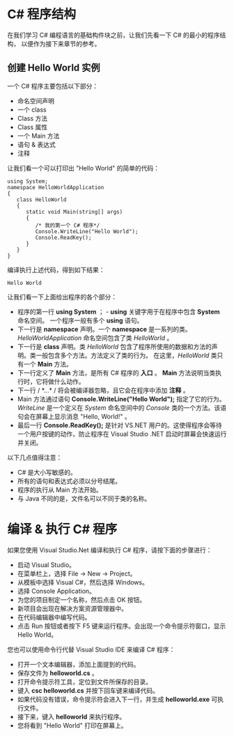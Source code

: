 # C# 程序结构

在我们学习 C# 编程语言的基础构件块之前，让我们先看一下 C# 的最小的程序结构，
以便作为接下来章节的参考。

## 创建 Hello World 实例

一个 C# 程序主要包括以下部分：

- 命名空间声明
- 一个 class
- Class 方法
- Class 属性
- 一个 Main 方法
- 语句 & 表达式
- 注释

让我们看一个可以打印出 "Hello World" 的简单的代码：

```
using System;
namespace HelloWorldApplication
{
   class HelloWorld
   {
      static void Main(string[] args)
      {
         /* 我的第一个 C# 程序*/
         Console.WriteLine("Hello World");
         Console.ReadKey();
      }
   }
}
```
编译执行上述代码，得到如下结果：

```
Hello World
```

让我们看一下上面给出程序的各个部分：

- 程序的第一行 **using System** ； - **using** 关键字用于在程序中包含 **System** 命名空间。 一个程序一般有多个 **using** 语句。
- 下一行是 **namespace** 声明。一个 **namespace** 是一系列的类。 *HelloWorldApplication* 命名空间包含了类 *HelloWorld* 。
- 下一行是 **class** 声明。类 *HelloWorld* 包含了程序所使用的数据和方法的声明。类一般包含多个方法。方法定义了类的行为。
在这里，*HelloWorld* 类只有一个 **Main** 方法。
- 下一行定义了 **Main** 方法，是所有 C# 程序的 **入口** 。 **Main** 方法说明当类执行时，它将做什么动作。
- 下一行 / \*...\* / 将会被编译器忽略，且它会在程序中添加 **注释** 。
- Main 方法通过语句 **Console.WriteLine("Hello World");** 指定了它的行为。
*WriteLine* 是一个定义在 *System* 命名空间中的 *Console* 类的一个方法。该语句会在屏幕上显示消息 "Hello, World!" 。
- 最后一行 **Console.ReadKey();** 是针对 VS.NET 用户的。这使得程序会等待一个用户按键的动作，防止程序在 Visual Studio .NET 启动时屏幕会快速运行并关闭。

以下几点值得注意：

- C# 是大小写敏感的。
- 所有的语句和表达式必须以分号结尾。
- 程序的执行从 Main 方法开始。
- 与 Java 不同的是，文件名可以不同于类的名称。

# 编译 & 执行 C# 程序

如果您使用 Visual Studio.Net 编译和执行 C# 程序，请按下面的步骤进行：

- 启动 Visual Studio。
- 在菜单栏上，选择 File -> New -> Project。
- 从模板中选择 Visual C#，然后选择 Windows。
- 选择 Console Application。
- 为您的项目制定一个名称，然后点击 OK 按钮。
- 新项目会出现在解决方案资源管理器中。
- 在代码编辑器中编写代码。
- 点击 Run 按钮或者按下 F5 键来运行程序。会出现一个命令提示符窗口，显示 Hello World。

您也可以使用命令行代替 Visual Studio IDE 来编译 C# 程序：

- 打开一个文本编辑器，添加上面提到的代码。
- 保存文件为 **helloworld.cs** 。
- 打开命令提示符工具，定位到文件所保存的目录。
- 键入 **csc helloworld.cs** 并按下回车键来编译代码。
- 如果代码没有错误，命令提示符会进入下一行，并生成 **helloworld.exe** 可执行文件。
- 接下来，键入 **helloworld** 来执行程序。
- 您将看到 "Hello World" 打印在屏幕上。
